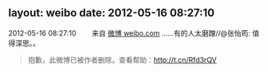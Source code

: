 layout: weibo
date: 2012-05-16 08:27:10
---
2012-05-16 08:27:10  &nbsp;&nbsp;&nbsp;&nbsp;&nbsp;&nbsp; 来自 <a href="http://weibo.com/" rel="nofollow">微博 weibo.com</a>
……有的人太磨蹭//@张怡筠: 值得深思。。
>  抱歉，此微博已被作者删除。查看帮助：http://t.cn/Rfd3rQV
